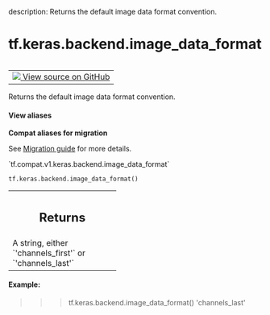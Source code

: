 description: Returns the default image data format convention.

<div itemscope itemtype="http://developers.google.com/ReferenceObject">
<meta itemprop="name" content="tf.keras.backend.image_data_format" />
<meta itemprop="path" content="Stable" />
</div>

# tf.keras.backend.image_data_format

<!-- Insert buttons and diff -->

<table class="tfo-notebook-buttons tfo-api nocontent" align="left">
<td>
  <a target="_blank" href="https://github.com/tensorflow/tensorflow/blob/r2.2/tensorflow/python/keras/backend_config.py#L112-L123">
    <img src="https://www.tensorflow.org/images/GitHub-Mark-32px.png" />
    View source on GitHub
  </a>
</td>
</table>



Returns the default image data format convention.

<section class="expandable">
  <h4 class="showalways">View aliases</h4>
  <p>
<b>Compat aliases for migration</b>
<p>See
<a href="https://www.tensorflow.org/guide/migrate">Migration guide</a> for
more details.</p>
<p>`tf.compat.v1.keras.backend.image_data_format`</p>
</p>
</section>

<pre class="devsite-click-to-copy prettyprint lang-py tfo-signature-link">
<code>tf.keras.backend.image_data_format()
</code></pre>



<!-- Placeholder for "Used in" -->


<!-- Tabular view -->
 <table class="responsive fixed orange">
<colgroup><col width="214px"><col></colgroup>
<tr><th colspan="2"><h2 class="add-link">Returns</h2></th></tr>
<tr class="alt">
<td colspan="2">
A string, either `'channels_first'` or `'channels_last'`
</td>
</tr>

</table>



#### Example:


>>> tf.keras.backend.image_data_format()
'channels_last'